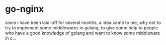 # go-nginx

since i have been laid-off for several months, a idea came to me, why not to try to implement some middlewares in golang, to give some help to people who have a good knowledge of golang  and want to know some middleware in c...

